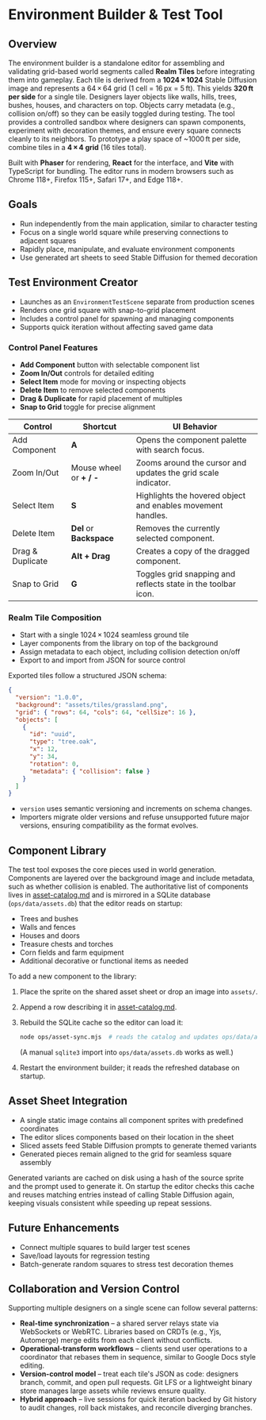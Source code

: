 # Environment Builder & Test Tool

## Overview
The environment builder is a standalone editor for assembling and validating
grid-based world segments called **Realm Tiles** before integrating them into
gameplay. Each tile is derived from a **1024 × 1024** Stable Diffusion image and
represents a 64 × 64 grid (1 cell = 16 px = 5 ft). This yields **320 ft per side**
for a single tile. Designers layer objects like walls, hills, trees, bushes,
houses, and characters on top. Objects carry metadata (e.g., collision on/off)
so they can be easily toggled during testing. The tool provides a controlled
sandbox where designers can spawn components, experiment with decoration themes,
and ensure every square connects cleanly to its neighbors. To prototype a play
space of ~1000 ft per side, combine tiles in a **4 × 4 grid** (16 tiles total).

Built with **Phaser** for rendering, **React** for the interface, and **Vite** with TypeScript for bundling. The editor runs in modern browsers such as Chrome 118+, Firefox 115+, Safari 17+, and Edge 118+.

## Goals
- Run independently from the main application, similar to character testing
- Focus on a single world square while preserving connections to adjacent
  squares
- Rapidly place, manipulate, and evaluate environment components
- Use generated art sheets to seed Stable Diffusion for themed decoration

## Test Environment Creator
- Launches as an `EnvironmentTestScene` separate from production scenes
- Renders one grid square with snap-to-grid placement
- Includes a control panel for spawning and managing components
- Supports quick iteration without affecting saved game data

### Control Panel Features
- **Add Component** button with selectable component list
- **Zoom In/Out** controls for detailed editing
- **Select Item** mode for moving or inspecting objects
- **Delete Item** to remove selected components
- **Drag & Duplicate** for rapid placement of multiples
- **Snap to Grid** toggle for precise alignment

| Control | Shortcut | UI Behavior |
|---------|----------|-------------|
| Add Component | **A** | Opens the component palette with search focus. |
| Zoom In/Out | Mouse wheel or **+ / -** | Zooms around the cursor and updates the grid scale indicator. |
| Select Item | **S** | Highlights the hovered object and enables movement handles. |
| Delete Item | **Del** or **Backspace** | Removes the currently selected component. |
| Drag & Duplicate | **Alt + Drag** | Creates a copy of the dragged component. |
| Snap to Grid | **G** | Toggles grid snapping and reflects state in the toolbar icon. |

### Realm Tile Composition
- Start with a single 1024 × 1024 seamless ground tile
- Layer components from the library on top of the background
- Assign metadata to each object, including collision detection on/off
- Export to and import from JSON for source control

Exported tiles follow a structured JSON schema:

```json
{
  "version": "1.0.0",
  "background": "assets/tiles/grassland.png",
  "grid": { "rows": 64, "cols": 64, "cellSize": 16 },
  "objects": [
    {
      "id": "uuid",
      "type": "tree.oak",
      "x": 12,
      "y": 34,
      "rotation": 0,
      "metadata": { "collision": false }
    }
  ]
}
```

- `version` uses semantic versioning and increments on schema changes.
- Importers migrate older versions and refuse unsupported future major versions, ensuring compatibility as the format evolves.

## Component Library
The test tool exposes the core pieces used in world generation. Components are
layered over the background image and include metadata, such as whether
collision is enabled. The authoritative list of components lives in
[asset-catalog.md](asset-catalog.md) and is mirrored in a SQLite database
(`ops/data/assets.db`) that the editor reads on startup:
- Trees and bushes
- Walls and fences
- Houses and doors
- Treasure chests and torches
- Corn fields and farm equipment
- Additional decorative or functional items as needed

To add a new component to the library:

1. Place the sprite on the shared asset sheet or drop an image into `assets/`.
2. Append a row describing it in [asset-catalog.md](asset-catalog.md).
3. Rebuild the SQLite cache so the editor can load it:

   ```bash
   node ops/asset-sync.mjs  # reads the catalog and updates ops/data/assets.db
   ```

   (A manual `sqlite3` import into `ops/data/assets.db` works as well.)
4. Restart the environment builder; it reads the refreshed database on startup.

## Asset Sheet Integration
- A single static image contains all component sprites with predefined
  coordinates
- The editor slices components based on their location in the sheet
- Sliced assets feed Stable Diffusion prompts to generate themed variants
- Generated pieces remain aligned to the grid for seamless square assembly

Generated variants are cached on disk using a hash of the source sprite and the
prompt used to generate it. On startup the editor checks this cache and reuses
matching entries instead of calling Stable Diffusion again, keeping visuals
consistent while speeding up repeat sessions.

## Future Enhancements
- Connect multiple squares to build larger test scenes
- Save/load layouts for regression testing
- Batch-generate random squares to stress test decoration themes

## Collaboration and Version Control
Supporting multiple designers on a single scene can follow several patterns:

- **Real-time synchronization** – a shared server relays state via WebSockets or WebRTC. Libraries based on CRDTs (e.g., Yjs, Automerge) merge edits from each client without conflicts.
- **Operational-transform workflows** – clients send user operations to a coordinator that rebases them in sequence, similar to Google Docs style editing.
- **Version-control model** – treat each tile's JSON as code: designers branch, commit, and open pull requests. Git LFS or a lightweight binary store manages large assets while reviews ensure quality.
- **Hybrid approach** – live sessions for quick iteration backed by Git history to audit changes, roll back mistakes, and reconcile diverging branches.
